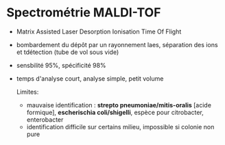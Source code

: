 # Spectrométrie MALDI-TOF

-   Matrix Assisted Laser Desorption Ionisation Time Of Flight

-   bombardement du dépôt par un rayonnement laes, séparation des ions
    et tdétection (tube de vol sous vide)

-   sensbilité 95%, spécificité 98%

-   temps d'analyse court, analyse simple, petit volume

    Limites:

    -   mauvaise identification : **strepto pneumoniae/mitis-oralis**
        \[acide formique\], **escherischia coli/shigelli**, espèce pour
        citrobacter, enterobacter
    -   identification difficile sur certains milieu, impossible si
        colonie non pure
